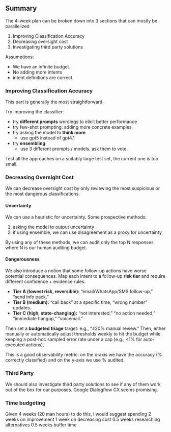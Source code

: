 ## Summary

The 4-week plan can be broken down into 3 sections that can mostly be parallelized
1. Improving Classification Accuracy
2. Decreasing oversight cost
3. Investigating third party solutions

Assumptions:
- We have an infinite budget. 
- No adding more intents
- intent definitions are correct
### Improving Classification Accuracy

This part is generally the most straightforward.

Try improving the classifier:
- try **different prompts** wordings to elicit better performance
- try few-shot prompting: adding more concrete examples
- try asking the model to **think more**
	- use gpt5 instead of gpt4.1
- try **ensembling**:
	- use 3 different prompts / models, ask them to vote.

Test all the approaches on a suitably large test set, the current one is too small.

### Decreasing Oversight Cost

We can decrease oversight cost by only reviewing the most suspicious or the most dangerous classifications. 

#### Uncertainty

We can use a heuristic for uncertainty. Some prospective methods:
1. asking the model to output uncertainty
2. if using ensemble, we can use disagreement as a proxy for uncertainty

By using any of these methods, we can audit only the top N responses where N is our human auditing budget.

#### Dangerousness

We also introduce a notion that some follow-up actions have worse potential consequences. Map each intent to a follow-up **risk tier** and require different confidence + evidence rules:

- **Tier A (lowest risk, reversible):** “email/WhatsApp/SMS follow-up,” “send info pack.”
- **Tier B (medium):** “call back” at a specific time, “wrong number” updates.
- **Tier C (high, state-changing):** “not interested,” “no action needed,” “immediate hangup,” “voicemail.”

Then set a **budgeted triage** target: e.g., “≤20% manual review.” Then, either manually or automatically adjust thresholds weekly to hit the budget while keeping a post-hoc sampled error rate under a cap (e.g., <1% for auto-executed actions).

This is a good observability metric: on the x-axis we have the accuracy (% correctly classified) and on the y-axis we use % audited.

### Third Party

We should also investigate third party solutions to see if any of them work out of the box for our purposes. Google Dialogflow CX seems promising.

### Time budgeting

Given 4 weeks (20 man hours) to do this, I would suggest spending
2 weeks on improvement
1 week on decreasing cost
0.5 weeks researching alternatives
0.5 weeks buffer time